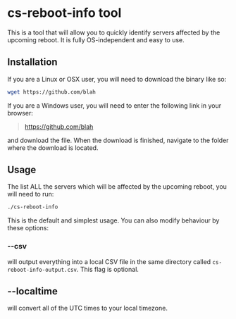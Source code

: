 # cs-reboot-info tool

This is a tool that will allow you to quickly identify servers affected by the upcoming reboot. It is fully OS-independent and easy to use.

## Installation

If you are a Linux or OSX user, you will need to download the binary like so:

```bash
wget https://github.com/blah
```

If you are a Windows user, you will need to enter the following link in your browser:

> https://github.com/blah

and download the file. When the download is finished, navigate to the folder where the download is located.

## Usage

The list ALL the servers which will be affected by the upcoming reboot, you will need to run:

```bash
./cs-reboot-info
```

This is the default and simplest usage. You can also modify behaviour by these options:

### --csv

will output everything into a local CSV file in the same directory called `cs-reboot-info-output.csv`. This flag is optional.

## --localtime

will convert all of the UTC times to your local timezone. 
